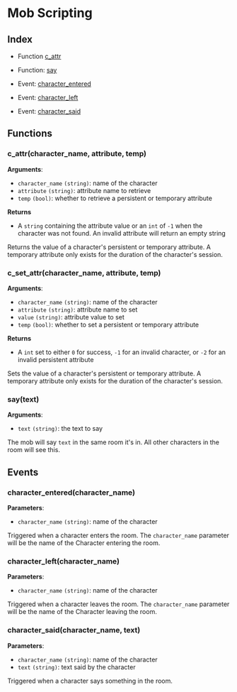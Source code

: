 # Mob Scripting

## Index

* Function [c_attr](#c_attrcharacter_name-attribute-temp)
* Function: [say](#saytext)

* Event: [character_entered](#character_enteredcharacter_name)
* Event: [character_left](#character_leftcharacter_name)
* Event: [character_said](#character_saidcharacter_name-text
)
## Functions

### c_attr(character_name, attribute, temp)

**Arguments**:
* `character_name` `(string)`: name of the character
* `attribute` `(string)`: attribute name to retrieve
* `temp` `(bool)`: whether to retrieve a persistent or temporary attribute

**Returns**
* A `string` containing the attribute value or an `int` of `-1` when the character was not found. An invalid attribute
will return an empty string

Returns the value of a character's persistent or temporary attribute. A temporary attribute only exists for the
duration of the character's session.

### c_set_attr(character_name, attribute, temp)

**Arguments**:
* `character_name` `(string)`: name of the character
* `attribute` `(string)`: attribute name to set
* `value` `(string)`: attribute value to set
* `temp` `(bool)`: whether to set a persistent or temporary attribute

**Returns**
* A `int` set to either `0` for success, `-1` for an invalid character, or `-2` for an invalid persistent attribute

Sets the value of a character's persistent or temporary attribute. A temporary attribute only exists for the
duration of the character's session.

### say(text)

**Arguments**:
* `text` `(string)`: the text to say

The mob will say `text` in the same room it's in. All other characters in the room will see this.

## Events

### character_entered(character_name)

**Parameters**:
* `character_name` `(string)`: name of the character

Triggered when a character enters the room. The `character_name` parameter will be the name of the Character
entering the room.

### character_left(character_name)

**Parameters**:
* `character_name` `(string)`: name of the character
    
Triggered when a character leaves the room. The `character_name` parameter will be the name of the Character
leaving the room.

### character_said(character_name, text)

**Parameters**:
* `character_name` `(string)`: name of the character
* `text` `(string)`: text said by the character
    
Triggered when a character says something in the room.